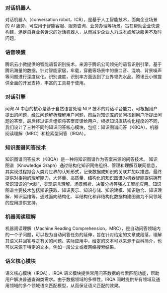 ### 对话机器人
对话机器人（conversation robot，ICR），是基于人工智能技术，面向企业场景的 AI 服务，可应用于智能客服、服务咨询、业务办理等场景。旨在帮助企业快速构建，满足自身业务诉求的对话机器人，从而减少企业人力成本或解决服务不及时问题。

### 语音唤醒
腾讯云小微提供的智能语音识别技术，来源于腾讯公司领先的语音识别引擎，基于腾讯海量的数据，针对智能家居，车载，穿戴等场景中的重口音、混响、背景噪声等问题进行深度优化。识别速度，识别率方面达到了业界领先水品。腾讯云小微提供全面的开发支持，丰富的工具易于使用。

### 对话引擎
问询 AI 中台的核心是基于自然语言处理 NLP 技术的对话平台能力，可根据用户提出的问题，经过问题解析理解用户问题，然后对知识库的访问找到用户所提出问题的答案，最后经过语言组织将答案反馈给用户。根据知识库结构化程度的不同，我们设计了三种不同的知识问答核心模块，包括：知识图谱问答（KBQA）、机器阅读理解（MRC）和检索型问答（IRQA）。

### 知识图谱问答技术
知识图谱问答技术（KBQA）是一种将知识图谱作为答案来源的问答技术。
知识图谱（Knowledge Graph）通过结构化知识网络组织、管理和理解互联网信息，其实现过程拟合人类对世界的认知形式，记录数据或知识的关联并加以描述，最终提供对事物的理解能力。大体量、高质量、结构化的知识图谱为机器智能提供拥有常识知识的“大脑”，实现语言理解、场景解析、决策分析等强人工智能应用。知识图谱主要技术包括知识获取、知识表示、知识存储、知识建模、知识融合、知识理解、知识运维等，通过面向结构化、半结构化和非结构化数据构建图谱为不同领域的应用提供支持。

### 机器阅读理解
机器阅读理解（Machine Reading Comprehension，MRC），是自动问答领域内的一个子问题，可以视为自动问答任务的延伸，旨在针对给定的文章或段落，理解其语义并回答与之有关的问题。实际应用中，给定的文本可以来源于百科简介，也可以来源于特定的文本，例如一段公文或者网络搜索结果。

### 语义核心模块
语义核心模块（IRQA），IRQA 语义模块提供常用问答数据的检索匹配功能，帮助用户解决普通查询类需求。由于数据领域的多样性，IRQA 同时提供专有领域及通用领域的多个领域语义匹配模型，从而保证语义匹配的效果。

